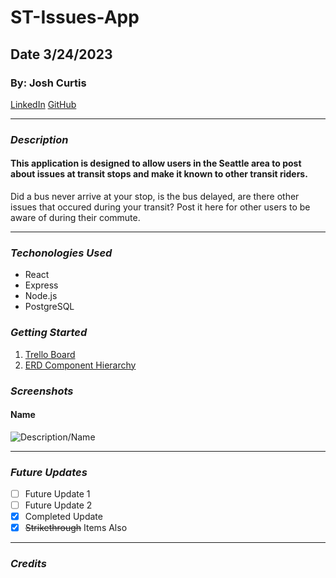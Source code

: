 # ST-Issues-App
## Date 3/24/2023
### By: Josh Curtis
[LinkedIn](https://www.linkedin.com/in/josh-curtis08/) [GitHub](https://github.com/jcurti2) 
***
### ***Description***
#### This application is designed to allow users in the Seattle area to post about issues at transit stops and make it known to other transit riders. 
Did a bus never arrive at your stop, is the bus delayed, are there other issues that occured during your transit? Post it here for other users to be aware of during their commute. 
***
### ***Techonologies Used***
* React
* Express
* Node.js
* PostgreSQL

### ***Getting Started***

1. [Trello Board](https://trello.com/b/uzyOVVXQ/st-issue-board)
2. [ERD Component Hierarchy](https://lucid.app/lucidchart/315462c6-0466-440d-907f-cd580dc1488d/edit?invitationId=inv_20a33e59-ae06-4caf-9481-d88ff10fccb3&page=0_0#)

### ***Screenshots***
#### Name
![Description/Name](url)

***
### ***Future Updates***
- [ ] Future Update 1
- [ ] Future Update 2
- [x] Completed Update
- [x] ~~Strikethrough~~ Items Also
***
### ***Credits***
#### 
#### 
#### 
